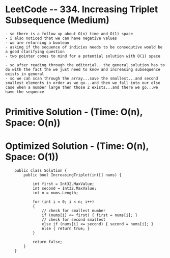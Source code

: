 
# LeetCode -- 334. Increasing Triplet Subsequence (Medium)

    - so there is a follow up about O(n) time and O(1) space
    - i also noticed that we can have negative values
    - we are returning a boolean
    - asking if the sequence of indicies needs to be consequtive would be a good clarifying question
    - two pointer comes to mind for a potential solution with O(1) space

    - so after reading through the editorial...the general solution has to do with the fact the we just need to know and increasing subsequence exists in general
    - so we can scan through the array...save the smallest...and second smallest elements in order as we go...and then we fall into our else case when a number large then those 2 exists...and there we go...we have the sequence


# Primitive Solution - (Time: O(n), Space: O(n))


# Optimized Solution - (Time: O(n), Space: O(1))

        public class Solution {
            public bool IncreasingTriplet(int[] nums) {

                int first = Int32.MaxValue;
                int second = Int32.MaxValue;
                int n = nums.Length;

                for (int i = 0; i < n; i++)
                {
                    // check for smallest number
                    if (nums[i] <= first) { first = nums[i]; }
                    // check for second smallest
                    else if (nums[i] <= second) { second = nums[i]; }
                    else { return true; }
                }

                return false;
            }
        }












